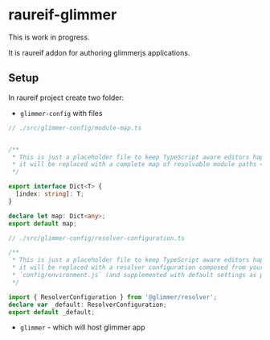 # raureif-glimmer

This is work in progress.

It is raureif addon for authoring glimmerjs applications.

## Setup

In raureif project create two folder:

* `glimmer-config` with files

```typescript
// ./src/glimmer-config/module-map.ts


/**
 * This is just a placeholder file to keep TypeScript aware editors happy. At build time,
 * it will be replaced with a complete map of resolvable module paths => rolled up contents.
 */

export interface Dict<T> {
  [index: string]: T;
}

declare let map: Dict<any>;
export default map;
```

```typescript
// ./src/glimmer-config/resolver-configuration.ts

/**
 * This is just a placeholder file to keep TypeScript aware editors happy. At build time,
 * it will be replaced with a resolver configuration composed from your application's
 * `config/environment.js` (and supplemented with default settings as possible).
 */

import { ResolverConfiguration } from '@glimmer/resolver';
declare var _default: ResolverConfiguration;
export default _default;
```

* `glimmer` - which will host glimmer app
